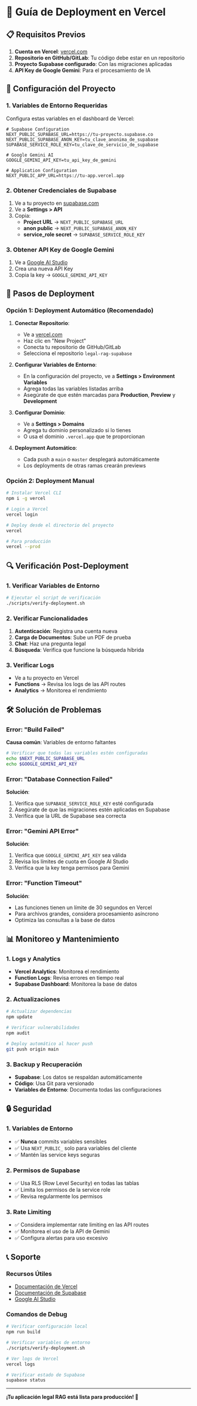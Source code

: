 # 🚀 Guía de Deployment en Vercel

## 📋 Requisitos Previos

1. **Cuenta en Vercel**: [vercel.com](https://vercel.com)
2. **Repositorio en GitHub/GitLab**: Tu código debe estar en un repositorio
3. **Proyecto Supabase configurado**: Con las migraciones aplicadas
4. **API Key de Google Gemini**: Para el procesamiento de IA

## 🔧 Configuración del Proyecto

### 1. Variables de Entorno Requeridas

Configura estas variables en el dashboard de Vercel:

```env
# Supabase Configuration
NEXT_PUBLIC_SUPABASE_URL=https://tu-proyecto.supabase.co
NEXT_PUBLIC_SUPABASE_ANON_KEY=tu_clave_anonima_de_supabase
SUPABASE_SERVICE_ROLE_KEY=tu_clave_de_servicio_de_supabase

# Google Gemini AI
GOOGLE_GEMINI_API_KEY=tu_api_key_de_gemini

# Application Configuration
NEXT_PUBLIC_APP_URL=https://tu-app.vercel.app
```

### 2. Obtener Credenciales de Supabase

1. Ve a tu proyecto en [supabase.com](https://supabase.com)
2. Ve a **Settings > API**
3. Copia:
   - **Project URL** → `NEXT_PUBLIC_SUPABASE_URL`
   - **anon public** → `NEXT_PUBLIC_SUPABASE_ANON_KEY`
   - **service_role secret** → `SUPABASE_SERVICE_ROLE_KEY`

### 3. Obtener API Key de Google Gemini

1. Ve a [Google AI Studio](https://makersuite.google.com/app/apikey)
2. Crea una nueva API Key
3. Copia la key → `GOOGLE_GEMINI_API_KEY`

## 🚀 Pasos de Deployment

### Opción 1: Deployment Automático (Recomendado)

1. **Conectar Repositorio**:
   - Ve a [vercel.com](https://vercel.com)
   - Haz clic en "New Project"
   - Conecta tu repositorio de GitHub/GitLab
   - Selecciona el repositorio `legal-rag-supabase`

2. **Configurar Variables de Entorno**:
   - En la configuración del proyecto, ve a **Settings > Environment Variables**
   - Agrega todas las variables listadas arriba
   - Asegúrate de que estén marcadas para **Production**, **Preview** y **Development**

3. **Configurar Dominio**:
   - Ve a **Settings > Domains**
   - Agrega tu dominio personalizado si lo tienes
   - O usa el dominio `.vercel.app` que te proporcionan

4. **Deployment Automático**:
   - Cada push a `main` o `master` desplegará automáticamente
   - Los deployments de otras ramas crearán previews

### Opción 2: Deployment Manual

```bash
# Instalar Vercel CLI
npm i -g vercel

# Login a Vercel
vercel login

# Deploy desde el directorio del proyecto
vercel

# Para producción
vercel --prod
```

## 🔍 Verificación Post-Deployment

### 1. Verificar Variables de Entorno

```bash
# Ejecutar el script de verificación
./scripts/verify-deployment.sh
```

### 2. Verificar Funcionalidades

1. **Autenticación**: Registra una cuenta nueva
2. **Carga de Documentos**: Sube un PDF de prueba
3. **Chat**: Haz una pregunta legal
4. **Búsqueda**: Verifica que funcione la búsqueda híbrida

### 3. Verificar Logs

- Ve a tu proyecto en Vercel
- **Functions** → Revisa los logs de las API routes
- **Analytics** → Monitorea el rendimiento

## 🛠️ Solución de Problemas

### Error: "Build Failed"

**Causa común**: Variables de entorno faltantes
```bash
# Verificar que todas las variables estén configuradas
echo $NEXT_PUBLIC_SUPABASE_URL
echo $GOOGLE_GEMINI_API_KEY
```

### Error: "Database Connection Failed"

**Solución**:
1. Verifica que `SUPABASE_SERVICE_ROLE_KEY` esté configurada
2. Asegúrate de que las migraciones estén aplicadas en Supabase
3. Verifica que la URL de Supabase sea correcta

### Error: "Gemini API Error"

**Solución**:
1. Verifica que `GOOGLE_GEMINI_API_KEY` sea válida
2. Revisa los límites de cuota en Google AI Studio
3. Verifica que la key tenga permisos para Gemini

### Error: "Function Timeout"

**Solución**:
- Las funciones tienen un límite de 30 segundos en Vercel
- Para archivos grandes, considera procesamiento asíncrono
- Optimiza las consultas a la base de datos

## 📊 Monitoreo y Mantenimiento

### 1. Logs y Analytics

- **Vercel Analytics**: Monitorea el rendimiento
- **Function Logs**: Revisa errores en tiempo real
- **Supabase Dashboard**: Monitorea la base de datos

### 2. Actualizaciones

```bash
# Actualizar dependencias
npm update

# Verificar vulnerabilidades
npm audit

# Deploy automático al hacer push
git push origin main
```

### 3. Backup y Recuperación

- **Supabase**: Los datos se respaldan automáticamente
- **Código**: Usa Git para versionado
- **Variables de Entorno**: Documenta todas las configuraciones

## 🔒 Seguridad

### 1. Variables de Entorno

- ✅ **Nunca** commits variables sensibles
- ✅ Usa `NEXT_PUBLIC_` solo para variables del cliente
- ✅ Mantén las service keys seguras

### 2. Permisos de Supabase

- ✅ Usa RLS (Row Level Security) en todas las tablas
- ✅ Limita los permisos de la service role
- ✅ Revisa regularmente los permisos

### 3. Rate Limiting

- ✅ Considera implementar rate limiting en las API routes
- ✅ Monitorea el uso de la API de Gemini
- ✅ Configura alertas para uso excesivo

## 📞 Soporte

### Recursos Útiles

- [Documentación de Vercel](https://vercel.com/docs)
- [Documentación de Supabase](https://supabase.com/docs)
- [Google AI Studio](https://makersuite.google.com)

### Comandos de Debug

```bash
# Verificar configuración local
npm run build

# Verificar variables de entorno
./scripts/verify-deployment.sh

# Ver logs de Vercel
vercel logs

# Verificar estado de Supabase
supabase status
```

---

**¡Tu aplicación legal RAG está lista para producción! 🎉** 